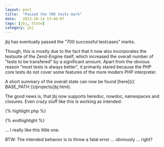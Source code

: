 ```yaml
---
layout: post
title:  "Passed the 700 tests mark"
date:   2013-10-14 13:46:07
tags: [jbj, State]
category: jbj
---
```


jbj has eventually passed the "700 successful testcases" marks.

Though, this is mostly due to the fact that it now also incorporates the testsuite of the Zend-Engine itself, which increased the overall number of "tests to be transfered" by a significant amount. Apart from the obvious reason "most tests is always better", it primarily stared because the PHP core tests do not cover some features of the more modern PHP interpreter.

A short summary of the overall state can now be found [here]({{ BASE_PATH }}/projects/jbj.html).

The good news is, that jbj now supports heredoc, nowdoc, namespaces and closures. Even crazy stuff like this is working as intended:

{% highlight php %}
<?php

$a = function(&$a) { $a = 1; };

$a($a);

?>
{% endhighlight %}

... I really like this little one.

BTW: The intended behavior is to throw a fatal error ... obviously ... right?